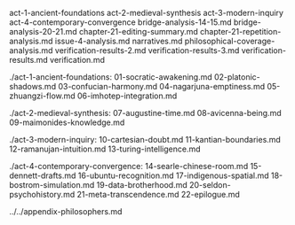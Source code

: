 act-1-ancient-foundations
act-2-medieval-synthesis
act-3-modern-inquiry
act-4-contemporary-convergence
bridge-analysis-14-15.md
bridge-analysis-20-21.md
chapter-21-editing-summary.md
chapter-21-repetition-analysis.md
issue-4-analysis.md
narratives.md
philosophical-coverage-analysis.md
verification-results-2.md
verification-results-3.md
verification-results.md
verification.md

./act-1-ancient-foundations:
01-socratic-awakening.md
02-platonic-shadows.md
03-confucian-harmony.md
04-nagarjuna-emptiness.md
05-zhuangzi-flow.md
06-imhotep-integration.md

./act-2-medieval-synthesis:
07-augustine-time.md
08-avicenna-being.md
09-maimonides-knowledge.md

./act-3-modern-inquiry:
10-cartesian-doubt.md
11-kantian-boundaries.md
12-ramanujan-intuition.md
13-turing-intelligence.md

./act-4-contemporary-convergence:
14-searle-chinese-room.md
15-dennett-drafts.md
16-ubuntu-recognition.md
17-indigenous-spatial.md
18-bostrom-simulation.md
19-data-brotherhood.md
20-seldon-psychohistory.md
21-meta-transcendence.md
22-epilogue.md

../../appendix-philosophers.md